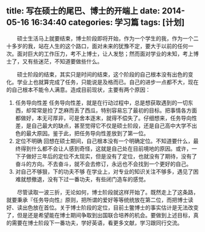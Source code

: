 title: 写在硕士的尾巴、博士的开端上
date: 2014-05-16 16:34:40
categories: 学习篇
tags: [计划]
---
　　硕士生活马上就要结束，博士阶段即将开始，作为一个学生的我，作为一个二十多岁的我，站在人生的这个路口，面对未来的犹豫不定，要大于以前的任何一次。面对巨大的工作压力，考不上博士，让人发愁；然而面对学业的未知，考上博士了，又有些迷茫，不知道要做些什么。

　　硕士阶段的结束，其实只是时间的结束，这个阶段的自己根本没有出色的变化。学业上也就算完成了任务，只能说是及格而已。自己的进步一点都不大，现在的自己根本不能令人满意。造成目前现状，主要有两个原因：
1. 任务导向性差
任务导向性差，就是在行动过程中，总是想获取遇到的一切东西，却常常是捡了芝麻而丢了西瓜，特别容易忘了最初的目标。把事情各方面都做好，本无可厚非，可是舍本逐末，就得不偿失了。仔细想来，任务导向性差，是自己最大的缺点，甚至觉得它不仅是硕士阶段，还是自己高中大学不出色的最大原因。鉴于此，把任务导向性差放到了第一位。<!--more-->
2. 定位不明确
回想在硕士期间，自己根本没有一个明确定位。不知道要什么，最终得到什么都不会让人感到奇怪，这就是自己处在目前境地的原因。或许，一下子做好三年后的定位不太现实，但是没有了定位，也就没有了期待，没有了奋斗的方向。不去奋斗，就不会去修订，永远也不会找到一个更好的自己。
3. 对自己不够狠，下的功夫不够
在学业上，对专业的知识关注不够多，遇见了困难就想撤退，没有下过一番功夫，有些闭门造车的感觉。

　　尽管读取一波三折，无论如何，博士阶段就这样开始了。既然走上了这条路，就要秉承『任务导向性』原则，把所谓的爱好等等统统放在第二位，而把博士读好、读出色放在首位。关于博士阶段的定位，目前土鳖博士的事实估计是无法改变了，但是还是希望能在博士期间争取到出国联合培养的机会。要做到上述目标，真的需要在博士阶段下一番功夫，学好英语，看更多文献，学习跟同行交流。

